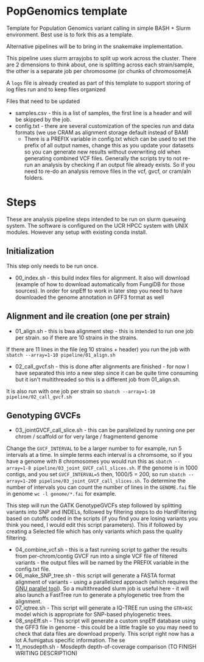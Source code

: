 # PopGenomics template
Template for Population Genomics variant calling in simple BASH + Slurm environment. Best use is to fork this as a template.

Alternative pipelines will be to bring in the snakemake implementation.

This pipeline uses slurm arrayjobs to split up work across the cluster.
There are 2 dimensions to think about, one is splitting across each strain/sample, the other is a separate job per chromosome (or chunks of chromosome)A

A `logs` file is already created as part of this template to support storing of log files run and to keep files organized

Files that need to be updated
 - samples.csv - this is a list of samples, the first line is a header and will be skipped by the job.
 - config.txt  - there are several customization of the species run and data formats (we use CRAM as alignment storage default instead of BAM)
    * There is a PREFIX variable in config.txt which can be used to set the prefix of all output names, change this as you update your datasets so you can generate new results without overwriting old when generating combined VCF files.  Generally the scripts try to not re-run an analysis by checking if an output file already exists. So if you need to re-do an analysis remove files in the vcf, gvcf, or cram/aln folders.


# Steps
These are analysis pipeline steps intended to be run on slurm queueing system. The software is configured on the UCR HPCC system with UNIX modules. However any setup with existing conda install.

## Initialization
This step only needs to be run once.

* 00_index.sh - this build index files for alignment. It also will download (example of how to download automatically from FungiDB for those sources). In order for snpEff to work in later step you need to have downloaded the genome annotation in GFF3 format as well

## Alignment and ile creation (one per strain)
* 01_align.sh - this is bwa alignment step - this is intended to run one job per strain. so if there are 10 strains in the strains.

If there are 11 lines in the file (eg 10 strains + header) you run the job with ```sbatch --array=1-10 pipeline/01_align.sh```
* 02_call_gvcf.sh - this is done after alignments are finished - for now I have separated this into a new step since it can be quite time consuming but it isn't multithreaded so this is a different job from 01_align.sh.

It is also run with one job per strain so ```sbatch --array=1-10 pipeline/02_call_gvcf.sh```

## Genotyping GVCFs
* 03_jointGVCF_call_slice.sh - this can be parallelized by running one per chrom / scaffold or for very large / fragmentend genome

Change the `GVCF_INTERVAL` to be a larger number to for example, run 5 intervals at a time. In simple terms each interval is a chromsome, so if you have a genome with 8 chromosomes you would run this as ```sbatch --array=1-8 pipeline/03_joint_GVCF_call_slices.sh```.
If the genome is in 1000 contigs, and you set `GVCF_INTERVAL=5` then, 1000/5 = 200, so run  ```sbatch --array=1-200 pipeline/03_joint_GVCF_call_slices.sh```. To determine the number of intervals you can count the number of lines in the `GENOME.fai` file in genome ```wc -l genome/*.fai``` for example.

This step will run the GATK GenotypeGVCFs step followed by splitting variants into SNP and INDELs, followed by filtering steps to do HardFiltering based on cutoffs coded in the scripts (if you find you are losing variants you think you need, I would edit this script parameters). This if followed by creating a Selected file which has only variants which pass the quality filtering.

* 04_combine_vcf.sh - this is a fast running script to gather the results from per-chrom/contig GVCF run into a single VCF file of filtered variants - the output files will be named by the PREFIX variable in the config.txt file.
* 06_make_SNP_tree.sh - this script will generate a FASTA format alignment of variants - using a parallelized approach (which requires the [GNU parallel tool](https://www.gnu.org/software/parallel/)). So a multithreaded slurm job is useful here - it will also launch a FastTree run to generate a phylogenetic tree from the alignment.
* 07_iqtree.sh - This script will generate a IQ-TREE run using the `GTR+ASC` model which is appropriate for SNP-based phylogenetic trees.
* 08_snpEff.sh - This script will generate a custom snpEff database using the GFF3 file in genome - this could be a little fragile so you may need to check that data files are download properly. This script right now has a lot A.fumigatus specific information.
The se
* 11_mosdepth.sh - Mosdepth depth-of-coverage comparison (TO FINISH WRITING DESCRIPTION)
